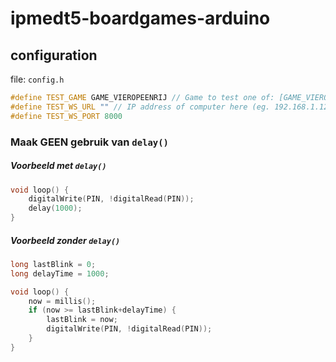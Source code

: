 # ipmedt5-boardgames-arduino

## configuration
file: `config.h`
```c++
#define TEST_GAME GAME_VIEROPEENRIJ // Game to test one of: [GAME_VIEROPEENRIJ, GAME_THIRTYSECONDS, GAME_TRIVIALPURSUIT, GAME_VLOTTEGEESTEN, GAME_GANZENBORD]
#define TEST_WS_URL "" // IP address of computer here (eg. 192.168.1.123)
#define TEST_WS_PORT 8000
```

### Maak GEEN gebruik van `delay()`
##### Voorbeeld met `delay()`
```c++
void loop() {
	digitalWrite(PIN, !digitalRead(PIN));
	delay(1000);
}
```
##### Voorbeeld zonder `delay()`
```c++
long lastBlink = 0;
long delayTime = 1000;

void loop() {
	now = millis();
	if (now >= lastBlink+delayTime) {
		lastBlink = now;
		digitalWrite(PIN, !digitalRead(PIN));
	}
}
```

